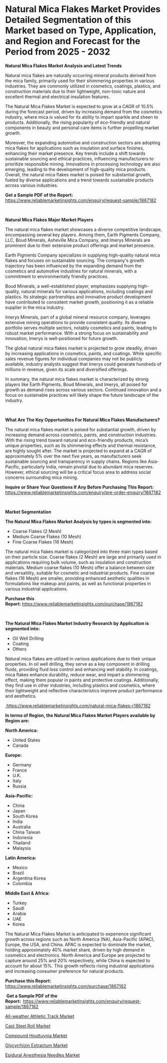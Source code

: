 <p><h1>Natural Mica Flakes Market Provides Detailed Segmentation of this Market based on Type, Application, and Region and Forecast for the Period from 2025 - 2032</h1></p><p><strong>Natural Mica Flakes Market Analysis and Latest Trends</strong></p>
<p><p>Natural mica flakes are naturally occurring mineral products derived from the mica family, primarily used for their shimmering properties in various industries. They are commonly utilized in cosmetics, coatings, plastics, and construction materials due to their lightweight, non-toxic nature and excellent thermal and electrical insulation features. </p><p>The Natural Mica Flakes Market is expected to grow at a CAGR of 10.5% during the forecast period, driven by increasing demand from the cosmetics industry, where mica is valued for its ability to impart sparkle and sheen to products. Additionally, the rising popularity of eco-friendly and natural components in beauty and personal care items is further propelling market growth. </p><p>Moreover, the expanding automotive and construction sectors are adopting mica flakes for applications such as insulation and surface finishes, enhancing their market presence. Key trends include a shift towards sustainable sourcing and ethical practices, influencing manufacturers to prioritize responsible mining. Innovations in processing technology are also emerging, leading to the development of high-quality mica products. Overall, the natural mica flakes market is poised for substantial growth, fueled by diverse applications and a trend towards sustainable products across various industries.</p></p>
<p><strong>Get a Sample PDF of the Report:&nbsp;</strong> <a href="https://www.reliablemarketinsights.com/enquiry/request-sample/1867182?utm_campaign=2129&utm_medium=2&utm_source=Github&utm_content=ia&utm_term=31012025&utm_id=natural-mica-flakes">https://www.reliablemarketinsights.com/enquiry/request-sample/1867182</a></p>
<p>&nbsp;</p>
<p><strong>Natural Mica Flakes Major Market Players</strong></p>
<p><p>The natural mica flakes market showcases a diverse competitive landscape, encompassing several key players. Among them, Earth Pigments Company, LLC, Boud Minerals, Asheville Mica Company, and Imerys Minerals are prominent due to their extensive product offerings and market presence.</p><p>Earth Pigments Company specializes in supplying high-quality natural mica flakes and focuses on sustainable sourcing. The company's growth trajectory has been influenced by the expanding demand from the cosmetics and automotive industries for natural minerals, with a commitment to environmentally friendly practices. </p><p>Boud Minerals, a well-established player, emphasizes supplying high-quality, natural minerals for various applications, including coatings and plastics. Its strategic partnerships and innovative product development have contributed to consistent market growth, positioning it as a reliable supplier in the mica industry.</p><p>Imerys Minerals, part of a global mineral resource company, leverages extensive mining operations to provide consistent quality. Its diverse portfolio serves multiple sectors, notably cosmetics and paints, leading to robust market performance. With a strong focus on sustainability and innovation, Imerys is well-positioned for future growth.</p><p>The global natural mica flakes market is projected to grow steadily, driven by increasing applications in cosmetics, paints, and coatings. While specific sales revenue figures for individual companies may not be publicly available, industry analysts suggest that Imerys could generate hundreds of millions in revenue, given its scale and diversified offerings.</p><p>In summary, the natural mica flakes market is characterized by strong players like Earth Pigments, Boud Minerals, and Imerys, all poised for growth as demand rises across various sectors. Continued innovation and a focus on sustainable practices will likely shape the future landscape of the industry.</p></p>
<p>&nbsp;</p>
<p><strong>What Are The Key Opportunities For Natural Mica Flakes Manufacturers?</strong></p>
<p><p>The natural mica flakes market is poised for substantial growth, driven by increasing demand across cosmetics, paints, and construction industries. With the rising trend toward natural and eco-friendly products, mica’s unique properties, such as its shimmering effects and thermal resistance, are highly sought after. The market is projected to expand at a CAGR of approximately 5% over the next five years, as manufacturers seek sustainable sourcing and transparency in supply chains. Regions like Asia-Pacific, particularly India, remain pivotal due to abundant mica reserves. However, ethical sourcing will be a critical focus area to address social concerns surrounding mica mining.</p></p>
<p><strong>Inquire or Share Your Questions If Any Before Purchasing This Report:</strong> <a href="https://www.reliablemarketinsights.com/enquiry/pre-order-enquiry/1867182?utm_campaign=2129&utm_medium=2&utm_source=Github&utm_content=ia&utm_term=31012025&utm_id=natural-mica-flakes">https://www.reliablemarketinsights.com/enquiry/pre-order-enquiry/1867182</a></p>
<p>&nbsp;</p>
<p><strong>Market Segmentation</strong></p>
<p><strong>The Natural Mica Flakes Market Analysis by types is segmented into:</strong></p>
<p><ul><li>Coarse Flakes (2 Mesh)</li><li>Medium Coarse Flakes (10 Mesh)</li><li>Fine Coarse Flakes (16 Mesh)</li></ul></p>
<p><p>The natural mica flakes market is categorized into three main types based on their particle size. Coarse flakes (2 Mesh) are large and primarily used in applications requiring bulk volume, such as insulation and construction materials. Medium coarse flakes (10 Mesh) offer a balance between size and versatility, suitable for cosmetic and industrial products. Fine coarse flakes (16 Mesh) are smaller, providing enhanced aesthetic qualities in formulations like makeup and paints, as well as functional properties in various industrial applications.</p></p>
<p><strong>Purchase this Report:&nbsp;</strong><a href="https://www.reliablemarketinsights.com/purchase/1867182?utm_campaign=2129&utm_medium=2&utm_source=Github&utm_content=ia&utm_term=31012025&utm_id=natural-mica-flakes">https://www.reliablemarketinsights.com/purchase/1867182</a></p>
<p>&nbsp;</p>
<p><strong>The Natural Mica Flakes Market Industry Research by Application is segmented into:</strong></p>
<p><ul><li>Oil Well Drilling</li><li>Coating</li><li>Others</li></ul></p>
<p><p>Natural mica flakes are utilized in various applications due to their unique properties. In oil well drilling, they serve as a key component in drilling fluids, providing fluid loss control and enhancing well stability. In coatings, mica flakes enhance durability, reduce wear, and impart a shimmering effect, making them popular in paints and protective coatings. Additionally, they find use in other industries, including plastics and cosmetics, where their lightweight and reflective characteristics improve product performance and aesthetics.</p></p>
<p><a href="https://www.reliablemarketinsights.com/natural-mica-flakes-r1867182?utm_campaign=2129&utm_medium=2&utm_source=Github&utm_content=ia&utm_term=31012025&utm_id=natural-mica-flakes">&nbsp;https://www.reliablemarketinsights.com/natural-mica-flakes-r1867182</a></p>
<p><strong>In terms of Region, the Natural Mica Flakes Market Players available by Region are:</strong></p>
<p>
    <p> <strong> North America: </strong>
        <ul>
            <li>United States</li>
            <li>Canada</li>
        </ul>
        </p> 
    <p> <strong> Europe: </strong>
        <ul>
            <li>Germany</li>
            <li>France</li>
            <li>U.K.</li>
            <li>Italy</li>
            <li>Russia</li>
        </ul>
        </p> 
    <p> <strong> Asia-Pacific: </strong>
        <ul>
            <li>China</li>
            <li>Japan</li>
            <li>South Korea</li>
            <li>India</li>
            <li>Australia</li>
            <li>China Taiwan</li>
            <li>Indonesia</li>
            <li>Thailand</li>
            <li>Malaysia</li>
        </ul>
        </p> 
    <p> <strong> Latin America: </strong>
        <ul>
            <li>Mexico</li>
            <li>Brazil</li>
            <li>Argentina Korea</li>
            <li>Colombia</li>
        </ul>
        </p> 
    <p> <strong> Middle East & Africa: </strong>
        <ul>
            <li>Turkey</li>
            <li>Saudi</li>
            <li>Arabia</li>
            <li>UAE</li>
            <li>Korea</li>
        </ul>
    </p>
    </p>
<p><p>The Natural Mica Flakes Market is anticipated to experience significant growth across regions such as North America (NA), Asia-Pacific (APAC), Europe, the USA, and China. APAC is expected to dominate the market, holding approximately 40% market share, driven by high demand in cosmetics and electronics. North America and Europe are projected to capture around 25% and 20% respectively, while China is expected to account for about 15%. This growth reflects rising industrial applications and increasing consumer preference for natural products.</p></p>
<p><strong>Purchase this Report: </strong><a href="https://www.reliablemarketinsights.com/purchase/1867182?utm_campaign=2129&utm_medium=2&utm_source=Github&utm_content=ia&utm_term=31012025&utm_id=natural-mica-flakes">https://www.reliablemarketinsights.com/purchase/1867182</a></p>
<p>&nbsp;<strong>Get a Sample PDF of the Report:&nbsp;&nbsp;</strong><a href="https://www.reliablemarketinsights.com/enquiry/request-sample/1867182?utm_campaign=2129&utm_medium=2&utm_source=Github&utm_content=ia&utm_term=31012025&utm_id=natural-mica-flakes">https://www.reliablemarketinsights.com/enquiry/request-sample/1867182</a></p>
<p><strong></strong></p>
<p><p><a href="https://www.linkedin.com/pulse/market-analysis-forall-weather-athletic-track-marketwith-accurate-c7oce?utm_campaign=2129&utm_medium=2&utm_source=Github&utm_content=ia&utm_term=31012025&utm_id=natural-mica-flakes">All-weather Athletic Track Market</a></p><p><a href="https://www.linkedin.com/pulse/cast-steel-roll-market-size-forecast-from-2025-2032-growth-mjnle?utm_campaign=2129&utm_medium=2&utm_source=Github&utm_content=ia&utm_term=31012025&utm_id=natural-mica-flakes">Cast Steel Roll Market</a></p><p><a href="https://www.linkedin.com/pulse/discovering-compound-houttuyniamarkets-types-applications-geographies-cc9tc?utm_campaign=2129&utm_medium=2&utm_source=Github&utm_content=ia&utm_term=31012025&utm_id=natural-mica-flakes">Compound Houttuynia Market</a></p><p><a href="https://www.linkedin.com/pulse/glycyrrhizin-extractum-market-size-growing-cagr-101-forecast-bktpe?utm_campaign=2129&utm_medium=2&utm_source=Github&utm_content=ia&utm_term=31012025&utm_id=natural-mica-flakes">Glycyrrhizin Extractum Market</a></p><p><a href="https://www.linkedin.com/pulse/epidural-anesthesia-needles-market-analysis-report-provides-faoic?utm_campaign=2129&utm_medium=2&utm_source=Github&utm_content=ia&utm_term=31012025&utm_id=natural-mica-flakes">Epidural Anesthesia Needles Market</a></p></p>